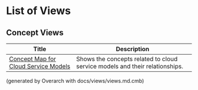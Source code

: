 # List of Views

## Concept Views
| Title | Description |
|---|---|
| [Concept Map for Cloud Service Models](concept-view.md) | Shows the concepts related to cloud service models and their relationships. |


(generated by Overarch with docs/views/views.md.cmb)
